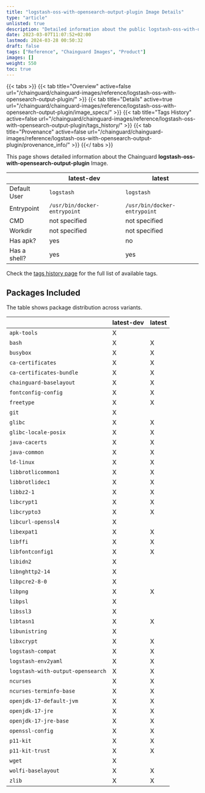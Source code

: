```yaml
---
title: "logstash-oss-with-opensearch-output-plugin Image Details"
type: "article"
unlisted: true
description: "Detailed information about the public logstash-oss-with-opensearch-output-plugin Chainguard Image."
date: 2023-03-07T11:07:52+02:00
lastmod: 2024-03-28 00:50:32
draft: false
tags: ["Reference", "Chainguard Images", "Product"]
images: []
weight: 550
toc: true
---
```


{{< tabs >}}
{{< tab title="Overview" active=false url="/chainguard/chainguard-images/reference/logstash-oss-with-opensearch-output-plugin/" >}}
{{< tab title="Details" active=true url="/chainguard/chainguard-images/reference/logstash-oss-with-opensearch-output-plugin/image_specs/" >}}
{{< tab title="Tags History" active=false url="/chainguard/chainguard-images/reference/logstash-oss-with-opensearch-output-plugin/tags_history/" >}}
{{< tab title="Provenance" active=false url="/chainguard/chainguard-images/reference/logstash-oss-with-opensearch-output-plugin/provenance_info/" >}}
{{</ tabs >}}

This page shows detailed information about the Chainguard **logstash-oss-with-opensearch-output-plugin** Image.

|              | latest-dev                   | latest                       |
|--------------|------------------------------|------------------------------|
| Default User | `logstash`                   | `logstash`                   |
| Entrypoint   | `/usr/bin/docker-entrypoint` | `/usr/bin/docker-entrypoint` |
| CMD          | not specified                | not specified                |
| Workdir      | not specified                | not specified                |
| Has apk?     | yes                          | no                           |
| Has a shell? | yes                          | yes                          |

Check the [tags history page](/chainguard/chainguard-images/reference/logstash-oss-with-opensearch-output-plugin/tags_history/) for the full list of available tags.

## Packages Included
The table shows package distribution across variants.

|                                   | latest-dev | latest |
|-----------------------------------|------------|--------|
| `apk-tools`                       | X          |        |
| `bash`                            | X          | X      |
| `busybox`                         | X          | X      |
| `ca-certificates`                 | X          | X      |
| `ca-certificates-bundle`          | X          | X      |
| `chainguard-baselayout`           | X          | X      |
| `fontconfig-config`               | X          | X      |
| `freetype`                        | X          | X      |
| `git`                             | X          |        |
| `glibc`                           | X          | X      |
| `glibc-locale-posix`              | X          | X      |
| `java-cacerts`                    | X          | X      |
| `java-common`                     | X          | X      |
| `ld-linux`                        | X          | X      |
| `libbrotlicommon1`                | X          | X      |
| `libbrotlidec1`                   | X          | X      |
| `libbz2-1`                        | X          | X      |
| `libcrypt1`                       | X          | X      |
| `libcrypto3`                      | X          | X      |
| `libcurl-openssl4`                | X          |        |
| `libexpat1`                       | X          | X      |
| `libffi`                          | X          | X      |
| `libfontconfig1`                  | X          | X      |
| `libidn2`                         | X          |        |
| `libnghttp2-14`                   | X          |        |
| `libpcre2-8-0`                    | X          |        |
| `libpng`                          | X          | X      |
| `libpsl`                          | X          |        |
| `libssl3`                         | X          |        |
| `libtasn1`                        | X          | X      |
| `libunistring`                    | X          |        |
| `libxcrypt`                       | X          | X      |
| `logstash-compat`                 | X          | X      |
| `logstash-env2yaml`               | X          | X      |
| `logstash-with-output-opensearch` | X          | X      |
| `ncurses`                         | X          | X      |
| `ncurses-terminfo-base`           | X          | X      |
| `openjdk-17-default-jvm`          | X          | X      |
| `openjdk-17-jre`                  | X          | X      |
| `openjdk-17-jre-base`             | X          | X      |
| `openssl-config`                  | X          | X      |
| `p11-kit`                         | X          | X      |
| `p11-kit-trust`                   | X          | X      |
| `wget`                            | X          |        |
| `wolfi-baselayout`                | X          | X      |
| `zlib`                            | X          | X      |

